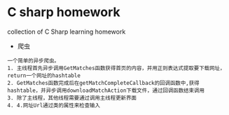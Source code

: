# C sharp homework
collection of C Sharp  learning homework 

- 爬虫

```
一个简单的异步爬虫。
1. 主线程首先异步调用GetMatches函数获得首页的内容，并用正则表达式提取要下载网址，return一个网址的hashtable
2. GetMatches函数完成后在getMatchCompleteCallback的回调函数中,获得hashtable，并异步调用downloadMatchAction下载文件，通过回调函数结束调用
3. 除了主线程，其他线程需要通过调用主线程更新界面
4. 4.网址Url通过类的属性来检查输入

```

